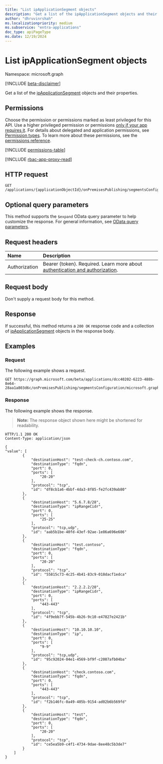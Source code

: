 ```yaml
---
title: "List ipApplicationSegment objects"
description: "Get a list of the ipApplicationSegment objects and their properties."
author: "dhruvinrshah"
ms.localizationpriority: medium
ms.subservice: "entra-applications"
doc_type: apiPageType
ms.date: 12/19/2024
---
```


# List ipApplicationSegment objects

Namespace: microsoft.graph

[!INCLUDE [beta-disclaimer](../../includes/beta-disclaimer.md)]

Get a list of the [ipApplicationSegment](../resources/ipapplicationsegment.md) objects and their properties.

## Permissions

Choose the permission or permissions marked as least privileged for this API. Use a higher privileged permission or permissions [only if your app requires it](/graph/permissions-overview#best-practices-for-using-microsoft-graph-permissions). For details about delegated and application permissions, see [Permission types](/graph/permissions-overview#permission-types). To learn more about these permissions, see the [permissions reference](/graph/permissions-reference).

<!-- {
  "blockType": "permissions",
  "name": "onpremisespublishingprofile-list-applicationsegments-permissions"
}
-->
[!INCLUDE [permissions-table](../includes/permissions/onpremisespublishingprofile-list-applicationsegments-permissions.md)]

[!INCLUDE [rbac-app-proxy-read](../includes/rbac-for-apis/rbac-app-proxy-read.md)]

## HTTP request

<!-- {
  "blockType": "ignored"
}
-->
``` http
GET /applications/{applicationObjectId}/onPremisesPublishing/segmentsConfiguration/microsoft.graph.ipSegmentConfiguration/applicationSegments
```

## Optional query parameters

This method supports the `$expand` OData query parameter to help customize the response. For general information, see [OData query parameters](/graph/query-parameters).

## Request headers

|Name|Description|
|:---|:---|
|Authorization|Bearer {token}. Required. Learn more about [authentication and authorization](/graph/auth/auth-concepts).|

## Request body

Don't supply a request body for this method.

## Response

If successful, this method returns a `200 OK` response code and a collection of [ipApplicationSegment](../resources/ipapplicationsegment.md) objects in the response body.

## Examples

### Request

The following example shows a request.
<!-- {
  "blockType": "request",
  "name": "list_ipapplicationsegment"
}
-->
``` http
GET https://graph.microsoft.com/beta/applications/dcc40202-6223-488b-8e64-28aa1a803d6c/onPremisesPublishing/segmentsConfiguration/microsoft.graph.IpSegmentConfiguration/ApplicationSegments
```


### Response

The following example shows the response.
>**Note:** The response object shown here might be shortened for readability.
<!-- {
  "blockType": "response",
  "truncated": true,
  "@odata.type": "Collection(microsoft.graph.ipApplicationSegment)"
}
-->
``` http
HTTP/1.1 200 OK
Content-Type: application/json

{
"value": [
        {
            "destinationHost": "test-check-ch.contoso.com",
            "destinationType": "fqdn",
            "port": 0,
            "ports": [
                "20-20"
            ],
            "protocol": "tcp",
            "id": "df8cb1a6-4bbf-4da3-8f85-fe2fc439ab80"
        },
        {
            "destinationHost": "5.6.7.8/28",
            "destinationType": "ipRangeCidr",
            "port": 0,
            "ports": [
                "25-25"
            ],
            "protocol": "tcp,udp",
            "id": "aab5b1be-40fd-43ef-92ae-1e86a696e686"
        },
        {
            "destinationHost": "test.contoso",
            "destinationType": "fqdn",
            "port": 0,
            "ports": [
                "20-20"
            ],
            "protocol": "tcp",
            "id": "55815c73-4c25-4b41-83c9-018dacf1edca"
        },
        {
            "destinationHost": "2.2.2.2/20",
            "destinationType": "ipRangeCidr",
            "port": 0,
            "ports": [
                "443-443"
            ],
            "protocol": "tcp",
            "id": "4f9ebb7f-545b-4b26-9c10-e47827e2421b"
        },
        {
            "destinationHost": "10.10.10.10",
            "destinationType": "ip",
            "port": 0,
            "ports": [
                "9-9"
            ],
            "protocol": "tcp,udp",
            "id": "95c92024-04e1-4569-bf9f-c2007afb04ba"
        },
        {
            "destinationHost": "check.contoso.com",
            "destinationType": "fqdn",
            "port": 0,
            "ports": [
                "443-443"
            ],
            "protocol": "tcp",
            "id": "f2b146fc-0a49-405b-9154-ad02b6b569fd"
        },
        {
            "destinationHost": "test",
            "destinationType": "fqdn",
            "port": 0,
            "ports": [
                "20-20"
            ],
            "protocol": "tcp",
            "id": "ce5ea5b9-c4f1-4734-9dae-8ee48c5b3de7"
        }
    ]
}
```

